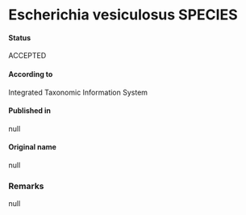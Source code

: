 # Escherichia vesiculosus SPECIES

#### Status
ACCEPTED

#### According to
Integrated Taxonomic Information System

#### Published in
null

#### Original name
null

### Remarks
null